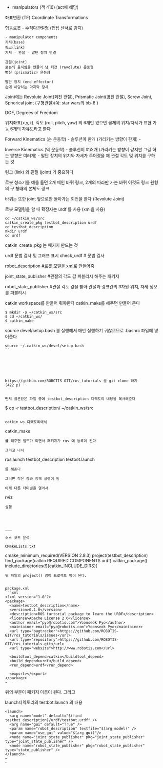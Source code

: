 - manipulators (책 416)
(act에 해당)

좌표변환 (TF) Coordinate Transformations



협동로봇 - 수직다관절형 (햅팁 센서로 감지)

    - manipulator components
    기저(base)
    링크(link)
    기저 - 관절 - 말단 장치 연결
    
    관절(joint)
    로봇의 움직임을 만들어 냄 회전 (revolute) 운동형
    병진 (prismatic) 운동형

    말단 장치 (end effector)
    손에 해당하는 마지막 장치


Joint에는
Revolute Joint(회전 관절), Prismatic Joint(병진 관절), Screw Joint, 
Spherical joint (구형관절)(예: star wars의 bb-8 )

DOF, Degrees of Freedom

위치좌표(x,y,z), 각도 (roll, pitch, yaw) 의 6개만 있으면 물체의 위치/자세가 표현 가능
6개의 자유도라고 한다


Forward Kinematics (순 운동학)
    - 솔루션이 한개 (가리키는 방향이 한개)
    - 

Inverse Kinematics (역 운동학)
    - 솔루션이 여러개 (가리키는 방향이 같지만 그걸 하는 방향은 여러개)
    - 말단 장치의 위치와 자세가 주어졌을 때 관절 각도 및 위치를 구하는 것



링크 (link) 와 관절 (joint) 가 중요하다

로봇 청소기를 예를 들면
2개 메인 바퀴 링크, 2개의 따라만 가는 바퀴 이것도 링크
원형의 구 형태의 본체도 링크

바퀴는 또한 joint 앞으로만 돌아가는 회전을 한다 (Revolute Joint)


로봇 모델링을 할 때 확장자는 urdf 를 사용 (xml을 사용)

```
cd ~/catkin_ws/src
catkin_create_pkg testbot_description urdf   
cd testbot_description
mkdir urdf
cd urdf
```

catkin_create_pkg 는 패키지 만드는 것



urdf 문법 검사 및 그래프 표시
check_urdf # 문법 검사

robot_description   #로봇 모델을 xml로 만들어줌

joint_state_publisher  #관절의 각도 값 퍼블리시 해주는 패키지

robot_state_publisher  #관절 각도 값을 받아 관절과 링크간의 3차원 위치, 자세 정보를 퍼블리시








catkin workspace를 만들어 줘야한다
catkin_make를 해주면 만들어 준다
```
$ mkdir -p ~/catkin_ws/src
$ cd ~/catkin_ws/
$ catkin_make
```

source devel/setup.bash
를 실행해서 
매번 실행하기 귀찮으므로 .bashrc 파일에 넣어준다
```
source ~/.catkin_ws/devel/setup.bash
``






https://github.com/ROBOTIS-GIT/ros_tutorials 을 git clone 하자
(422 p)


먼저 클론받은 파일 중에 testbot_description 디렉토리 내용을 복사해준다
```
$ cp -r testbot_description/ ~/catkin_ws/src
```

catkin_ws 디렉토리에서 
```
catkin_make
```
를 해주면 빌드가 되면서 패키지가 ros 에 등록이 된다 

그리고 나서 
```
roslaunch testbot_description testbot.launch 
```
를 해준다

그러면 작은 창과 함께 실행이 됨

이제 다른 터미널을 열어서 
```
rviz
```
실행




___

소스 코드 분석

CMakeLists.txt
```
cmake_minimum_required(VERSION 2.8.3)
project(testbot_description)
find_package(catkin REQUIRED COMPONENTS urdf)
catkin_package()
include_directories(${catkin_INCLUDE_DIRS})
```
위 파일의 project() 명이 프로젝트 명이 된다.


package.xml
```xml
<?xml version="1.0"?>
<package>
  <name>testbot_description</name>
  <version>0.1.0</version>
  <description>ROS turtorial package to learn the URDF</description>
  <license>Apache License 2.0</license>
  <author email="pyo@robotis.com">Yoonseok Pyo</author>
  <maintainer email="pyo@robotis.com">Yoonseok Pyo</maintainer>
  <url type="bugtracker">https://github.com/ROBOTIS-GIT/ros_tutorials/issues</url>
  <url type="repository">https://github.com/ROBOTIS-GIT/ros_tutorials.git</url>
  <url type="website">http://www.robotis.com</url>

  <buildtool_depend>catkin</buildtool_depend>
  <build_depend>urdf</build_depend>
  <run_depend>urdf</run_depend>
  
  <export></export>
</package>
~                 
```
위의 <name>부분이 패키지 이름이 된다.
그리고 

launch디렉토리의 
testbot.launch 의 내용
```
<launch>
  <arg name="model" default="$(find testbot_description)/urdf/testbot.urdf" />
  <arg name="gui" default="True" />
  <param name="robot_description" textfile="$(arg model)" />
  <param name="use_gui" value="$(arg gui)"/>
  <node name="joint_state_publisher" pkg="joint_state_publisher" type="joint_state_publisher" />
  <node name="robot_state_publisher" pkg="robot_state_publisher" type="state_publisher" />
</launch>
~                                                                               
~                   
```

